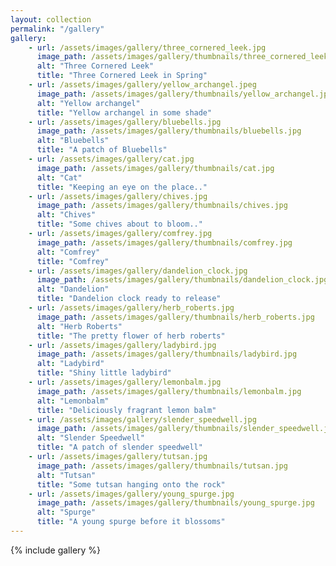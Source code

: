 ```yaml
---
layout: collection
permalink: "/gallery"
gallery:
    - url: /assets/images/gallery/three_cornered_leek.jpg
      image_path: /assets/images/gallery/thumbnails/three_cornered_leek.jpg
      alt: "Three Cornered Leek"
      title: "Three Cornered Leek in Spring"
    - url: /assets/images/gallery/yellow_archangel.jpeg
      image_path: /assets/images/gallery/thumbnails/yellow_archangel.jpeg
      alt: "Yellow archangel"
      title: "Yellow archangel in some shade"
    - url: /assets/images/gallery/bluebells.jpg
      image_path: /assets/images/gallery/thumbnails/bluebells.jpg
      alt: "Bluebells"
      title: "A patch of Bluebells"
    - url: /assets/images/gallery/cat.jpg
      image_path: /assets/images/gallery/thumbnails/cat.jpg
      alt: "Cat"
      title: "Keeping an eye on the place.."
    - url: /assets/images/gallery/chives.jpg
      image_path: /assets/images/gallery/thumbnails/chives.jpg
      alt: "Chives"
      title: "Some chives about to bloom.."
    - url: /assets/images/gallery/comfrey.jpg
      image_path: /assets/images/gallery/thumbnails/comfrey.jpg
      alt: "Comfrey"
      title: "Comfrey"
    - url: /assets/images/gallery/dandelion_clock.jpg
      image_path: /assets/images/gallery/thumbnails/dandelion_clock.jpg
      alt: "Dandelion"
      title: "Dandelion clock ready to release"
    - url: /assets/images/gallery/herb_roberts.jpg
      image_path: /assets/images/gallery/thumbnails/herb_roberts.jpg
      alt: "Herb Roberts"
      title: "The pretty flower of herb roberts"
    - url: /assets/images/gallery/ladybird.jpg
      image_path: /assets/images/gallery/thumbnails/ladybird.jpg
      alt: "Ladybird"
      title: "Shiny little ladybird"
    - url: /assets/images/gallery/lemonbalm.jpg
      image_path: /assets/images/gallery/thumbnails/lemonbalm.jpg
      alt: "Lemonbalm"
      title: "Deliciously fragrant lemon balm"
    - url: /assets/images/gallery/slender_speedwell.jpg
      image_path: /assets/images/gallery/thumbnails/slender_speedwell.jpg
      alt: "Slender Speedwell"
      title: "A patch of slender speedwell"
    - url: /assets/images/gallery/tutsan.jpg
      image_path: /assets/images/gallery/thumbnails/tutsan.jpg
      alt: "Tutsan"
      title: "Some tutsan hanging onto the rock"
    - url: /assets/images/gallery/young_spurge.jpg
      image_path: /assets/images/gallery/thumbnails/young_spurge.jpg
      alt: "Spurge"
      title: "A young spurge before it blossoms"
---
```


{% include gallery %}